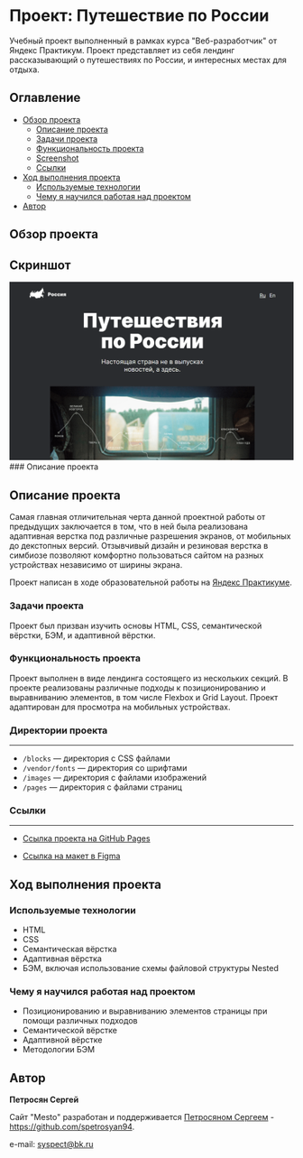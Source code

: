 # Проект: Путешествие по России

Учебный проект выполненный в рамках курса "Веб-разработчик" от Яндекс Практикум. Проект представляет из себя лендинг рассказывающий о путешествиях по России, и интересных местах для отдыха.

## Оглавление

- [Обзор проекта](#обзор-проекта)
  - [Описание проекта](#описание-проекта)
  - [Задачи проекта](#задачи-проекта)
  - [Функциональность проекта](#функциональность-проекта)
  - [Screenshot](#screenshot)
  - [Ссылки](#ссылки)
- [Ход выполнения проекта](#ход-выполнения-проекта)
  - [Используемые технологии](#используемые-технологии)
  - [Чему я научился работая над проектом](#чему-я-научился-работая-над-проектом)
- [Автор](#автор)

## Обзор проекта

## Скриншот

![Desktop screenshot](./screenshot/russian-travel-1.png)### Описание проекта

## Описание проекта

Самая главная отличительная черта данной проектной работы от предыдущих заключается в том, что в ней была реализована адаптивная верстка под различные разрешения экранов, от мобильных до декстопных версий. Отзывчивый дизайн и резиновая верстка в симбиозе позволяют комфортно пользоваться сайтом на разных устройствах независимо от ширины экрана.

Проект написан в ходе образовательной работы на [Яндекс Практикуме](https://practicum.yandex.ru/).

### Задачи проекта

Проект был призван изучить основы HTML, CSS, семантической вёрстки, БЭМ, и адаптивной вёрстки.

### Функциональность проекта

Проект выполнен в виде лендинга состоящего из нескольких секций. В проекте реализованы различные подходы к позиционированию и выравниванию элементов, в том числе Flexbox и Grid Layout. Проект адаптирован для просмотра на мобильных устройствах.


### Директории проекта

------
- `/blocks` — директория с CSS файлами
- `/vendor/fonts` — директория со шрифтами
- `/images` — директория с файлами изображений
- `/pages` — директория с файлами страниц

### Ссылки

------
* [Ссылка проекта на GitHub Pages](https://spetrosyan94.github.io/russian-travel)

* [Ссылка на макет в Figma](https://www.figma.com/file/5S2WSbEFL6awjVWJ0NWL8Q/Sprint-3_-Russia-_-desktop-%2B-mobile?type=design&node-id=62863-634&mode=design&t=IcdpeStJP25rBsS5-0)


## Ход выполнения проекта

### Используемые технологии

- HTML
- CSS
- Семантическая вёрстка
- Адаптивная вёрстка
- БЭМ, включая использование схемы файловой структуры Nested

### Чему я научился работая над проектом

- Позиционированию и выравниванию элементов страницы при помощи различных подходов
- Семантической вёрстке
- Адаптивной вёрстке
- Методологии БЭМ

## Автор

**Петросян Сергей**

Сайт "Mesto" разработан и поддерживается [Петросяном Сергеем](https://github.com/spetrosyan94) - https://github.com/spetrosyan94.

e-mail: [syspect@bk.ru](mailto:syspect@bk.ru)
